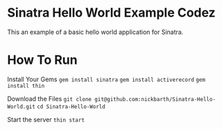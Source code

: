 # Sinatra Hello World Example Codez
This an example of a basic hello world application for Sinatra. 

# How To Run

Install Your Gems
`gem install sinatra`
`gem install activerecord`
`gem install thin`

Download the Files
`git clone git@github.com:nickbarth/Sinatra-Hello-World.git`
`cd Sinatra-Hello-World`

Start the server
`thin start`
